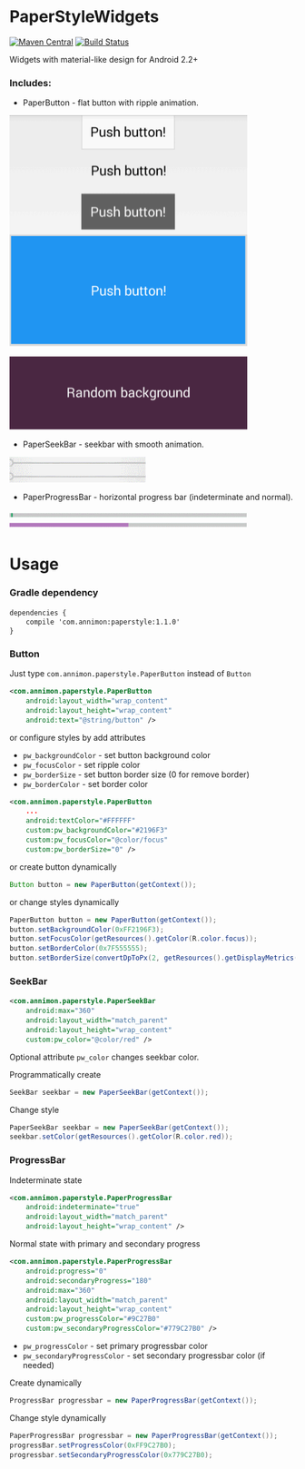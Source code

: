 PaperStyleWidgets
=================
[![Maven Central](https://maven-badges.herokuapp.com/maven-central/com.annimon/paperstyle/badge.svg?style=flat)](https://maven-badges.herokuapp.com/maven-central/com.annimon/paperstyle)
[![Build Status](https://travis-ci.org/aNNiMON/PaperStyleWidgets.svg?branch=master)](https://travis-ci.org/aNNiMON/PaperStyleWidgets)

Widgets with material-like design for Android 2.2+

### Includes:

 * PaperButton - flat button with ripple animation.

![Paper Button](screenshots/paperbutton.gif)

![Paper Button 2](screenshots/paperbutton_2.gif)


 * PaperSeekBar - seekbar with smooth animation.

![Paper SeekBar](screenshots/paperseekbar.gif)


 * PaperProgressBar - horizontal progress bar (indeterminate and normal).

![Paper ProgressBar](screenshots/paperprogressbar.gif)


# Usage

### Gradle dependency

```
dependencies {
    compile 'com.annimon:paperstyle:1.1.0'
}
```

### Button

Just type `com.annimon.paperstyle.PaperButton` instead of `Button`

```xml
<com.annimon.paperstyle.PaperButton
    android:layout_width="wrap_content"
    android:layout_height="wrap_content"
    android:text="@string/button" />
```

or configure styles by add attributes

* `pw_backgroundColor` - set button background color
* `pw_focusColor` - set ripple color
* `pw_borderSize` - set button border size (0 for remove border)
* `pw_borderColor` - set border color

```xml
<com.annimon.paperstyle.PaperButton
    ...
    android:textColor="#FFFFFF"
    custom:pw_backgroundColor="#2196F3"
    custom:pw_focusColor="@color/focus"
    custom:pw_borderSize="0" />
```

or create button dynamically

```java
Button button = new PaperButton(getContext());
```

or change styles dynamically

```java
PaperButton button = new PaperButton(getContext());
button.setBackgroundColor(0xFF2196F3);
button.setFocusColor(getResources().getColor(R.color.focus));
button.setBorderColor(0x7F555555);
button.setBorderSize(convertDpToPx(2, getResources().getDisplayMetrics()));
```


### SeekBar

```xml
<com.annimon.paperstyle.PaperSeekBar
    android:max="360"
    android:layout_width="match_parent"
    android:layout_height="wrap_content"
    custom:pw_color="@color/red" />
```

Optional attribute `pw_color` changes seekbar color.

Programmatically create

```java
SeekBar seekbar = new PaperSeekBar(getContext());
```

Change style

```java
PaperSeekBar seekbar = new PaperSeekBar(getContext());
seekbar.setColor(getResources().getColor(R.color.red));
```


### ProgressBar

Indeterminate state

```xml
<com.annimon.paperstyle.PaperProgressBar
    android:indeterminate="true"
    android:layout_width="match_parent"
    android:layout_height="wrap_content" />
```

Normal state with primary and secondary progress

```xml
<com.annimon.paperstyle.PaperProgressBar
    android:progress="0"
    android:secondaryProgress="180"
    android:max="360"
    android:layout_width="match_parent"
    android:layout_height="wrap_content"
    custom:pw_progressColor="#9C27B0"
    custom:pw_secondaryProgressColor="#779C27B0" />
```

* `pw_progressColor` - set primary progressbar color
* `pw_secondaryProgressColor` - set secondary progressbar color (if needed)

Create dynamically

```java
ProgressBar progressbar = new PaperProgressBar(getContext());
```

Change style dynamically

```java
PaperProgressBar progressbar = new PaperProgressBar(getContext());
progressBar.setProgressColor(0xFF9C27B0);
progressbar.setSecondaryProgressColor(0x779C27B0);
```
